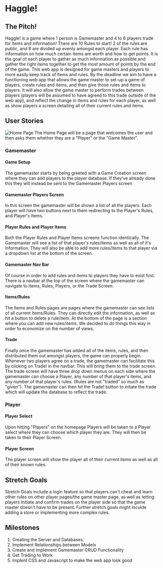 # Haggle!
## The Pitch!
Haggle! is a game where 1 person is Gamemaster and 4 to 8 players trade for items and information! There are 10 Rules to start! 2 of the rules are public, and 8 are divided up evenly amongst each player. Each rule has information on how much certain items are worth and how to get points. It is the goal of each player to gather as much information as possible and gather the right items together to get the most amount of points by the end of the game. This web app is designed for game masters and players to more easily keep track of items and rules. By the deadline we aim to have a functioning web app that allows the game master to set-up a game of players, create rules and items, and then give those rules and items to players. It will also allow the game master to perform trades between players (players will be assumed to have agreed to this trade outside of the web app), and reflect the change in items and rules for each player, as well as show players a screen detailing all of their current rules and items. 
## User Stories
![Home Page](/haggle-wireframes/route__home.png)
The Home Page will be a page that welcomes the user and then asks them whether they are a "Player" or the "Game Master".
### Gamemaster
#### Game Setup
The gamemaster starts by being greeted with a Game Creation screen where they can add players to the player database. If they've already done this they will instead be sent to the Gamemaster Players screen
#### Gamemaster Players Screen
In this screen the gamemaster will be shown a list of all the players. Each player will have two buttons next to them redirecting to the Player's Rules, and Player's Items.
#### Player Rules and Player Items
Both the Player Rules and Player Items screens function identically. The Gamemaster will see a list of that player's rules/items as well as all of it's information. They will also be able to add more rules/items to that player via a dropdown list at the bottom of the screen.
#### Gamemaster Nav Bar
Of course in order to add rules and items to players they have to exist first. There is a navbar at the top of the screen where the gamemaster can navigate to Items, Rules, Players, or the Trade Screen.
#### Items/Rules
The Items and Rules pages are pages where the gamemaster can see lists of all current Items/Rules. They can directly edit the information, as well as hit a button to delete a rule/item. At the bottom of the page is a section where you can add new rules/items. We decided to do things this way in order to economize on the number of views.
#### Trade
Finally once the gamemaster has added all of the items, rules, and then distributed them out amongst players, the game can properly begin. Whenever two players agree on a trade, the gamemaster can facilitate this by clicking on Trade! in the navbar. This will bring them to the trade screen. The trade screen will have three drop down menus on each side where the gamemaster can choose a Player, any number of that player's items, and any number of that player's rules. (Rules are not "traded" so much as "given"). The gamemaster can then hit the Trade! button to initate the trade which will update the database to reflect the trade.
### Player
#### Player Select
Upon hitting "Players" on the homepage Players will be taken to a Player select where they can choose which player they are. They will then be taken to their Player Screen.
#### Player Screen
The player screen will show the player all of their current items as well as all of their known rules.
## Stretch Goals
Stretch Goals include a login feature so that players can't cheat and learn other rules on other player pages/the game master page, as well as letting players initiate and confirm trades on the player side so that the game master doesn't have to be present. Further stretch goals might inculde adding a store or implementing more complex rules.
## Milestones
1. Creating the Server and Databases.
1. Implement Relationships between Models
1. Create and Implement Gamemaster CRUD Functionality
1. Get Trading to Work
1. Implent CSS and Javascript to make the web app look good
